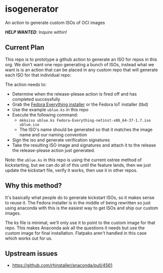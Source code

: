 # isogenerator
An action to generate custom ISOs of OCI images

***HELP WANTED***: Inquire within!

## Current Plan

This repo is to prototype a github action to generate an ISO for repos in this org.
We don't want one repo generating a bunch of ISOs, instead what we want is is an action that can be placed in any custom repo that will generate each ISO for that individual repo:

The action needs to:

- Determine when the release-please action is fired off and has completed successfully
- Grab the [Fedora Everything installer](https://download.fedoraproject.org/pub/fedora/linux/releases/37/Everything/x86_64/iso/Fedora-Everything-netinst-x86_64-37-1.7.iso) or the Fedora IoT installer (tbd)
- Use the example `ublue.ks` in this repo
- Execute the following command:
    - `mkksiso ublue.ks Fedora-Everything-netinst-x86_64-37-1.7.iso ublue.iso`
    - The ISO's name should be generated so that it matches the image name and our naming convention
- Sign the iso and generate verification signatures
- Take the resulting ISO image and signatures and attach it to the release the release-please action just generated. 

Note: the `ublue.ks` in this repo is using the current ostree method of kickstarting, but we can do all of this until the feature lands, then we just update the kickstart file, verify it works, then use it in other repos. 

## Why this method?

It's basically what people do to generate kickstart ISOs, so it makes sense to reuse it. 
The Fedora installer is in the middle of being rewritten so just using anaconda with this is the easiest way to get ISOs and ship our custom images. 

The ks file is minimal, we'll only use it to point to the custom image for that repo.
This makes Anaconda ask all the questions it needs but use the custom image for final installation. 
Flatpaks aren't handled in this case which works out for us. 

## Upstream issues

- https://github.com/rhinstaller/anaconda/pull/4561
